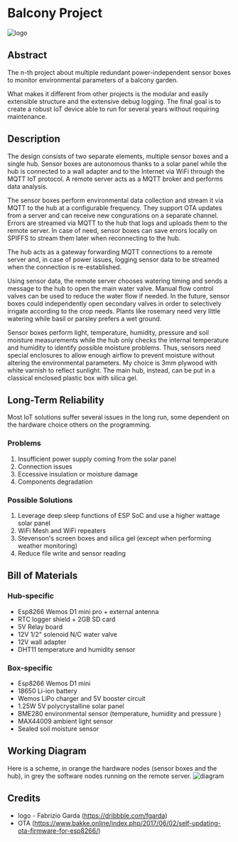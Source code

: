 # Balcony Project
![logo](https://cdn.dribbble.com/users/1797520/screenshots/5983584/thatsamole_thumbnail.jpg)

## Abstract
The n-th project about multiple redundant power-independent sensor boxes to monitor environmental parameters of a balcony garden.

What makes it different from other projects is the modular and easily extensible structure and the extensive debug logging. The final goal is to create a robust IoT device able to run for several years without requiring maintenance.

## Description
The design consists of two separate elements, multiple sensor boxes and a single hub. 
Sensor boxes are autonomous thanks to a solar panel while the hub is connected to a wall adapter and to the Internet via WiFi through the MQTT IoT protocol. A remote server acts as a MQTT broker and performs data analysis.

The sensor boxes perform environmental data collection and stream it via MQTT to the hub at a configurable frequency. They support OTA updates from a server and can receive new congurations on a separate channel. Errors are streamed via MQTT to the hub that logs and uploads them to the remote server. In case of need, sensor boxes can save errors locally on SPIFFS to stream them later when reconnecting to the hub.

The hub acts as a gateway forwarding MQTT connections to a remote server and, in case of power issues, logging sensor data to be streamed when the connection is re-established.

Using sensor data, the remote server chooses watering timing and sends a message to the hub to open the main water valve. Manual flow control valves can be used to reduce the water flow if needed. In the future, sensor boxes could independently open secondary valves in order to selectively irrigate according to the crop needs. Plants like rosemary need very little watering while basil or parsley prefers a wet ground.

Sensor boxes perform light, temperature, humidity, pressure and soil moisture measurements while the hub only checks the internal temperature and humidity to identify possible moisture problems.
Thus, sensors need special enclosures to allow enough airflow to prevent moisture without altering the environmental parameters. My choice is 3mm plywood with white varnish to reflect sunlight.
The main hub, instead, can be put in a classical enclosed plastic box with silica gel.

## Long-Term Reliability
Most IoT solutions suffer several issues in the long run, some dependent on the hardware choice others on the programming.

### Problems
1. Insufficient power supply coming from the solar panel
2. Connection issues
3. Eccessive insulation or moisture damage
4. Components degradation

### Possible Solutions
1. Leverage deep sleep functions of ESP SoC and use a higher wattage solar panel
2. WiFi Mesh and WiFi repeaters
3. Stevenson's screen boxes and silica gel (except when performing weather monitoring)
4. Reduce file write and sensor reading


## Bill of Materials

### Hub-specific
* Esp8266 Wemos D1 mini pro + external antenna
* RTC logger shield + 2GB SD card
* 5V Relay board
* 12V 1/2" solenoid N/C water valve
* 12V wall adapter
* DHT11 temperature and humidity sensor

### Box-specific
* Esp8266 Wemos D1 mini
* 18650 Li-ion battery
* Wemos LiPo charger and 5V booster circuit
* 1.25W 5V polycrystalline solar panel
* BME280 environmental sensor (temperature, humidity and pressure )
* MAX44009 ambient light sensor
* Sealed soil moisture sensor

## Working Diagram
Here is a scheme, in orange the hardware nodes (sensor boxes and the hub), in grey the software nodes running on the remote server.
![diagram](https://raw.githubusercontent.com/grcasanova/Balcony/master/mqtt_diagram.png)

## Credits
* logo - Fabrizio Garda (https://dribbble.com/fgarda)
* OTA (https://www.bakke.online/index.php/2017/06/02/self-updating-ota-firmware-for-esp8266/)
